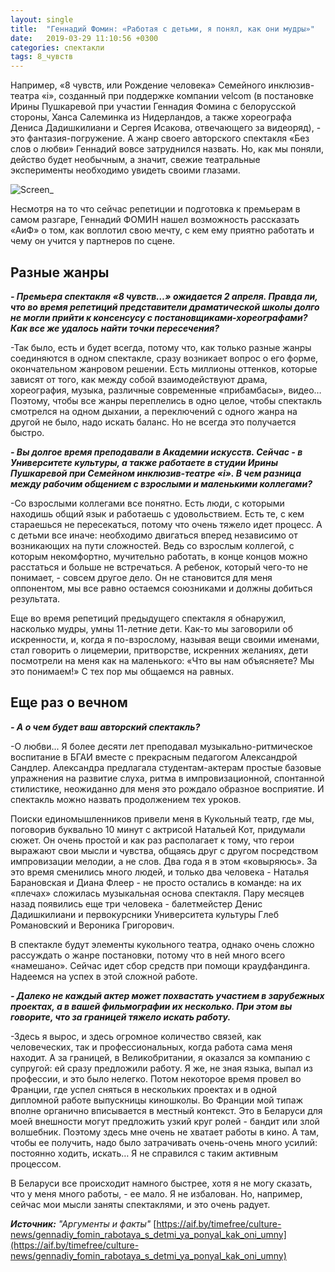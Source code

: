 ```yaml
---
layout: single
title:  "Геннадий Фомин: «Работая с детьми, я понял, как они мудры»"
date:   2019-03-29 11:10:56 +0300
categories: спектакли 
tags: 8_чувств
---
```


Например, «8 чувств, или Рождение человека» Семейного инклюзив-театра «i», созданный при поддержке компании velcom (в постановке Ирины Пушкаревой при участии Геннадия Фомина с белорусской стороны, Ханса Салеминка из Нидерландов, а также хореографа Дениса Дадишкилиани и Сергея Исакова, отвечающего за видеоряд), - это фантазия-погружение. А жанр своего авторского спектакля «Без слов о любви» Геннадий вовсе затруднился назвать. Но, как мы поняли, действо будет необычным, а значит, свежие театральные эксперименты необходимо увидеть своими глазами.

![Screen_](https://tkrivko.github.io/assets/images/2019-03-29-gennadiy_fomin_aif/1558bf6e1f0f31117262e44070d39d0d.jpg)

Несмотря на то что сейчас репетиции и подготовка к премьерам в самом разгаре, Геннадий ФОМИН нашел возможность рассказать «АиФ» о том, как воплотил свою мечту, с кем ему приятно работать и чему он учится у партнеров по сцене.

## Разные жанры ##

***- Премьера спектакля «8 чувств…» ожидается 2 апреля. Правда ли, что во время репетиций представители драматической школы долго не могли прийти к консенсусу с постановщиками-хореографами? Как все же удалось найти точки пересечения?***

-Так было, есть и будет всегда, потому что, как только разные жанры соединяются в одном спектакле, сразу возникает вопрос о его форме, окончательном жанровом решении. Есть миллионы оттенков, которые зависят от того, как между собой взаимодействуют драма, хореография, музыка, различные современные «прибамбасы», видео… Поэтому, чтобы все жанры переплелись в одно целое, чтобы спектакль смотрелся на одном дыхании, а переключений с одного жанра на другой не было, надо искать баланс. Но не всегда это получается быстро.

***- Вы долгое время преподавали в Академии искусств. Сейчас - в Университете культуры, а также работаете в студии Ирины Пушкаревой при Семейном инклюзив-театре «i». В чем разница между рабочим общением с взрослыми и маленькими коллегами?***

-Со взрослыми коллегами все понятно. Есть люди, с которыми находишь общий язык и работаешь с удовольствием. Есть те, с кем стараешься не пересекаться, потому что очень тяжело идет процесс. А с детьми все иначе: необходимо двигаться вперед независимо от возникающих на пути сложностей. Ведь со взрослым коллегой, с которым некомфортно, мучительно работать, в конце концов можно расстаться и больше не встречаться. А ребенок, который чего-то не понимает, - совсем другое дело. Он не становится для меня оппонентом, мы все равно остаемся союзниками и должны добиться результата.

Еще во время репетиций предыдущего спектакля я обнаружил, насколько мудры, умны 11-летние дети. Как-то мы заговорили об искренности, и, когда я по-взрослому, называя вещи своими именами, стал говорить о лицемерии, притворстве, искренних желаниях, дети посмотрели на меня как на маленького: «Что вы нам объясняете? Мы это понимаем!» С тех пор мы общаемся на равных.

## Еще раз о вечном ##

***- А о чем будет ваш авторский спектакль?***

-О любви... Я более десяти лет преподавал музыкально-ритмическое воспитание в БГАИ вместе с прекрасным педагогом Александрой Сандлер. Александра предлагала студентам-актерам простые базовые упражнения на развитие слуха, ритма в импровизационной, спонтанной стилистике, неожиданно для меня это рождало образное восприятие. И спектакль можно назвать продолжением тех уроков.

Поиски единомышленников привели меня в Кукольный театр, где мы, поговорив буквально 10 минут с актрисой Натальей Кот, придумали сюжет. Он очень простой и как раз располагает к тому, что герои выражают свои мысли и чувства, общаясь друг с другом посредством импровизации мелодии, а не слов. Два года я в этом «ковыряюсь». За это время сменились много людей, и только два человека - Наталья Барановская и Диана Флеер - не просто остались в команде:  на их «плечах» сложилась музыкальная основа спектакля. Пару месяцев назад появились еще три человека - балетмейстер Денис Дадишкилиани и первокурсники Университета культуры Глеб Романовский и Вероника Григорович.

В спектакле будут элементы кукольного театра, однако очень сложно рассуждать о жанре постановки, потому что в ней много всего «намешано». Сейчас идет сбор средств при помощи краудфандинга. Надеемся на успех в этой сложной работе.

***- Далеко не каждый актер может похвастать участием в зарубежных проектах, а в вашей фильмографии их несколько. При этом вы говорите, что за границей тяжело искать работу.***

-Здесь я вырос, и здесь огромное количество связей, как человеческих, так и профессиональных, когда работа сама меня находит. А за границей, в Великобритании, я оказался за компанию с супругой: ей сразу предложили работу. Я же, не зная языка, выпал из профессии, и это было нелегко. Потом некоторое время провел во Франции, где успел сняться в нескольких проектах и в одной дипломной работе выпускницы киношколы. Во Франции мой типаж вполне органично вписывается в местный контекст. Это в Беларуси для моей внешности могут предложить узкий круг ролей - бандит или злой волшебник. Поэтому здесь мне очень не хватает работы в кино. А там, чтобы ее получить, надо было затрачивать очень-очень много усилий: постоянно ходить, искать… Я не справился с таким активным процессом.

В Беларуси все происходит намного быстрее, хотя я не могу сказать, что у меня много работы, - ее мало. Я не избалован. Но, например, сейчас мои мысли заняты спектаклями, и это очень радует.

***Источник:** "Аргументы и факты"* [https://aif.by/timefree/culture-news/gennadiy_fomin_rabotaya_s_detmi_ya_ponyal_kak_oni_umny](https://aif.by/timefree/culture-news/gennadiy_fomin_rabotaya_s_detmi_ya_ponyal_kak_oni_umny)

[jekyll-docs]: https://jekyllrb.com/docs/home
[jekyll-gh]:   https://github.com/jekyll/jekyll
[jekyll-talk]: https://talk.jekyllrb.com/
